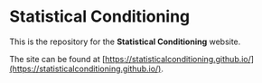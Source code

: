 # Statistical Conditioning

This is the repository for the **Statistical Conditioning** website.

The site can be found at [https://statisticalconditioning.github.io/](https://statisticalconditioning.github.io/).